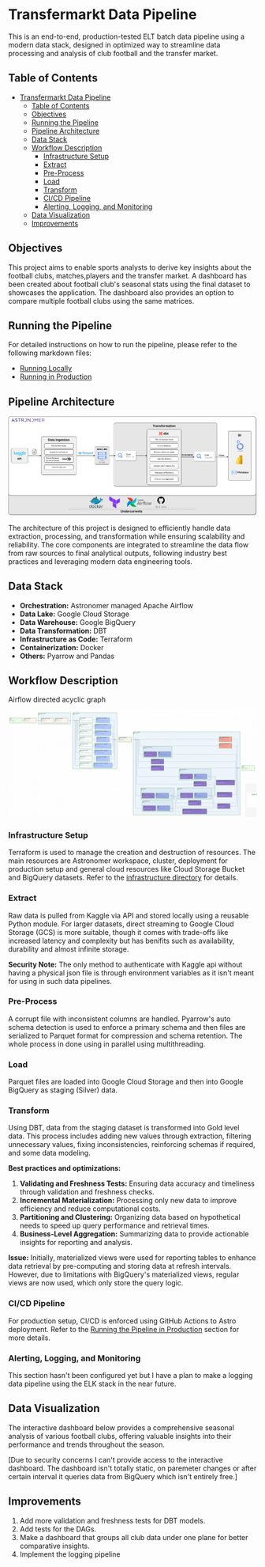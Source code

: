 # Transfermarkt Data Pipeline
This is an end-to-end, production-tested ELT batch data pipeline using a modern data stack, designed in optimized way to streamline data processing and analysis of club football and the transfer market.

## Table of Contents
- [Transfermarkt Data Pipeline](#transfermarkt-data-pipeline)
  - [Table of Contents](#table-of-contents)
  - [Objectives](#objectives)
  - [Running the Pipeline](#running-the-pipeline)
  - [Pipeline Architecture](#pipeline-architecture)
  - [Data Stack](#data-stack)
  - [Workflow Description](#workflow-description)
    - [Infrastructure Setup](#infrastructure-setup)
    - [Extract](#extract)
    - [Pre-Process](#pre-process)
    - [Load](#load)
    - [Transform](#transform)
    - [CI/CD Pipeline](#cicd-pipeline)
    - [Alerting, Logging, and Monitoring](#alerting-logging-and-monitoring)
  - [Data Visualization](#data-visualization)
  - [Improvements](#improvements)

## Objectives

This project aims to enable sports analysts to derive key insights about the football clubs, matches,players and the transfer market. A dashboard has been created about football club's seasonal stats using the final dataset to showcases the application. The dashboard also provides an option to compare multiple football clubs using the same matrices.

## Running the Pipeline

For detailed instructions on how to run the pipeline, please refer to the following markdown files:

- [Running Locally](./docs/running_locally.md)
- [Running in Production](./docs/running_in_astro.md)

## Pipeline Architecture
<div style="text-align: center;">
  <img src="./assets/architecture/architecture.jpg" alt="Architecture">
</div>

The architecture of this project is designed to efficiently handle data extraction, processing, and transformation while ensuring scalability and reliability. The core components are integrated to streamline the data flow from raw sources to final analytical outputs, following industry best practices and leveraging modern data engineering tools.

## Data Stack

- **Orchestration:** Astronomer managed Apache Airflow
- **Data Lake:** Google Cloud Storage
- **Data Warehouse:** Google BigQuery
- **Data Transformation:** DBT
- **Infrastructure as Code:** Terraform
- **Containerization:** Docker
- **Others:** Pyarrow and Pandas

## Workflow Description
Airflow directed acyclic graph
<div style="text-align: center;">
  <img src="./assets/airflow/dag.jpg" alt="DAG">
</div>

### Infrastructure Setup

Terraform is used to manage the creation and destruction of resources. The main resources are Astronomer workspace, cluster, deployment for production setup and general cloud resources like Cloud Storage Bucket and BigQuery datasets. Refer to the [infrastructure directory](./infrastructure) for details.

### Extract

Raw data is pulled from Kaggle via API and stored locally using a reusable Python module. For larger datasets, direct streaming to Google Cloud Storage (GCS) is more suitable, though it comes with trade-offs like increased latency and complexity but has benifits such as availability, durability and almost infinite storage.

**Security Note:** The only method to authenticate with Kaggle api without having a physical json file is through environment variables as it isn't meant for using in such data pipelines.

### Pre-Process

A corrupt file with inconsistent columns are handled. Pyarrow's auto schema detection is used to enforce a primary schema and then files are serialized to Parquet format for compression and schema retention. The whole process in done using in parallel using multithreading.

### Load

Parquet files are loaded into Google Cloud Storage and then into Google BigQuery as staging (Silver) data.

### Transform

Using DBT, data from the staging dataset is transformed into Gold level data. This process includes adding new values through extraction, filtering unnecessary values, fixing inconsistencies, reinforcing schemas if required, and some data modeling.

**Best practices and optimizations:**

1. **Validating and Freshness Tests:** Ensuring data accuracy and timeliness through validation and freshness checks.
2. **Incremental Materialization:** Processing only new data to improve efficiency and reduce computational costs.
3. **Partitioning and Clustering:** Organizing data based on hypothetical needs to speed up query performance and retrieval times.
4. **Business-Level Aggregation:** Summarizing data to provide actionable insights for reporting and analysis.

**Issue:** Initially, materialized views were used for reporting tables to enhance data retrieval by pre-computing and storing data at refresh intervals. However, due to limitations with BigQuery's materialized views, regular views are now used, which only store the query logic.

### CI/CD Pipeline

For production setup, CI/CD is enforced using GitHub Actions to Astro deployment. Refer to the [Running the Pipeline in Production](./production_pipeline.md) section for more details.

### Alerting, Logging, and Monitoring

This section hasn't been configured yet but I have a plan to make a logging data pipeline using the ELK stack in the near future.

## Data Visualization

The interactive dashboard below provides a comprehensive seasonal analysis of various football clubs, offering valuable insights into their performance and trends throughout the season.

[Due to security concerns I can't provide access to the interactive dashboard. The dashboard isn't totally static, on paremeter changes or after certain interval it queries data from BigQuery which isn't entirely free.]

## Improvements

1. Add more validation and freshness tests for DBT models.
2. Add tests for the DAGs.
3. Make a dashboard that groups all club data under one plane for better comparative insights.
4. Implement the logging pipeline
